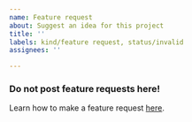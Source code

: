 ```yaml
---
name: Feature request
about: Suggest an idea for this project
title: ''
labels: kind/feature request, status/invalid
assignees: ''

---
```


### Do not post feature requests here!

Learn how to make a feature request [here](https://ace3.acemod.org/wiki/user/how-to-make-a-feature-request.html).
